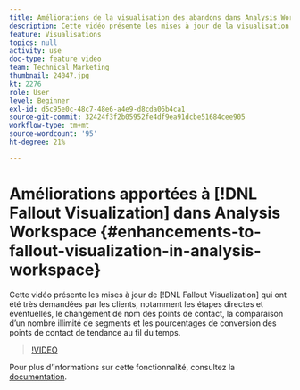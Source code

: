 ```yaml
---
title: Améliorations de la visualisation des abandons dans Analysis Workspace
description: Cette vidéo présente les mises à jour de la visualisation Abandons qui ont été très demandées par les clients, notamment les étapes directes et éventuelles, le changement de nom des points de contact, la comparaison d’un nombre illimité de segments et les pourcentages de conversion des points de contact de tendance au fil du temps.
feature: Visualisations
topics: null
activity: use
doc-type: feature video
team: Technical Marketing
thumbnail: 24047.jpg
kt: 2276
role: User
level: Beginner
exl-id: d5c95e0c-48c7-48e6-a4e9-d8cda06b4ca1
source-git-commit: 32424f3f2b05952fe4df9ea91dcbe51684cee905
workflow-type: tm+mt
source-wordcount: '95'
ht-degree: 21%

---
```


# Améliorations apportées à [!DNL Fallout Visualization] dans Analysis Workspace {#enhancements-to-fallout-visualization-in-analysis-workspace}

Cette vidéo présente les mises à jour de [!DNL Fallout Visualization] qui ont été très demandées par les clients, notamment les étapes directes et éventuelles, le changement de nom des points de contact, la comparaison d’un nombre illimité de segments et les pourcentages de conversion des points de contact de tendance au fil du temps.

>[!VIDEO](https://video.tv.adobe.com/v/24047/?quality=12)

Pour plus dʼinformations sur cette fonctionnalité, consultez la [documentation](https://marketing.adobe.com/resources/help/fr_FR/analytics/analysis-workspace/fallout_flow.html).
